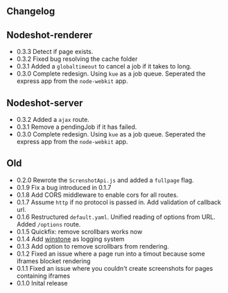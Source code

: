 Changelog
-------

## Nodeshot-renderer
  * 0.3.3 Detect if page exists.
  * 0.3.2 Fixed bug resolving the cache folder
  * 0.3.1 Added a `globaltimeout` to cancel a job if it takes to long.
  * 0.3.0 Complete redesign. Using `kue` as a job queue. Seperated the express app from the `node-webkit` app.

## Nodeshot-server
  * 0.3.2 Added a `ajax` route.
  * 0.3.1 Remove a pendingJob if it has failed.
  * 0.3.0 Complete redesign. Using `kue` as a job queue. Seperated the express app from the `node-webkit` app.


## Old
  * 0.2.0 Rewrote the `ScrenshotApi.js` and added a `fullpage` flag.
  * 0.1.9 Fix a bug introduced in 0.1.7
  * 0.1.8 Add CORS middleware to enable cors for all routes.
  * 0.1.7 Assume `http` if no protocol is passed in. Add validation of callback url.
  * 0.1.6 Restructured `default.yaml`. Unified reading of options from URL. Added `/options` route.
  * 0.1.5 Quickfix: remove scrollbars works now
  * 0.1.4 Add [winstone](https://github.com/flatiron/winston) as logging system
  * 0.1.3 Add option to remove scrollbars from rendering.
  * 0.1.2 Fixed an issue where a page run into a timout because some iframes blocket rendering
  * 0.1.1 Fixed an issue where you couldn't create screenshots for pages containing iframes
  * 0.1.0 Inital release